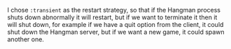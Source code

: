 I chose `:transient` as the restart strategy, so that if the Hangman
process shuts down abnormally it will restart, but if we want to terminate
it then it will shut down, for example if we have a quit option from the
client, it could shut down the Hangman server, but if we want a new game,
it could spawn another one.
